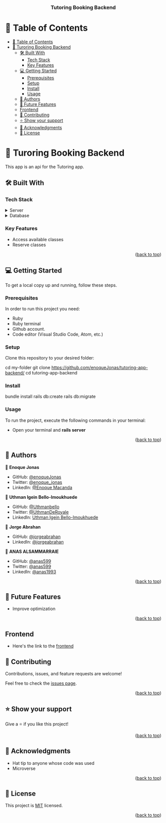 <a name="readme-top"></a>

<div align="center">

  <h3><b>Tutoring Booking Backend</b></h3>

</div>

# 📗 Table of Contents

- [📗 Table of Contents](#-table-of-contents)
- [📖 Turoring Booking Backend ](#-turoring-booking-backend-)
  - [🛠 Built With ](#-built-with-)
    - [Tech Stack ](#tech-stack-)
    - [Key Features ](#key-features-)
  - [💻 Getting Started ](#-getting-started-)
    - [Prerequisites](#prerequisites)
    - [Setup](#setup)
    - [Install](#install)
    - [Usage](#usage)
  - [👥 Authors ](#-authors-)
  - [🔭 Future Features ](#-future-features-)
  - [Frontend](#frontend)
  - [🤝 Contributing ](#-contributing-)
  - [⭐️ Show your support ](#️-show-your-support-)
  - [🙏 Acknowledgments ](#-acknowledgments-)
  - [📝 License ](#-license-)

# 📖 Turoring Booking Backend <a name="about-project"></a>

This app is an api for the Tutoring app.

## 🛠 Built With <a name="built-with"></a>

### Tech Stack <a name="tech-stack"></a>

<details>
  <summary>Server</summary>
  <ul>
    <li><a href="rubyonrails.org">Ruby on Rails</a></li>
  </ul>
</details>

<details>
<summary>Database</summary>
  <ul>
    <li><a href="https://www.postgresql.com/">Postgres</a></li>
  </ul>
</details>

### Key Features <a name="key-features"></a>
- Access available classes
- Reserve classes

<p align="right">(<a href="#readme-top">back to top</a>)</p>

## 💻 Getting Started <a name="getting-started"></a>

To get a local copy up and running, follow these steps.

### Prerequisites

In order to run this project you need:

- Ruby
- Ruby terminal
- Github account.
- Code editor (Visual Studio Code, Atom, etc.)

### Setup

Clone this repository to your desired folder:

cd my-folder
git clone https://github.com/enoqueJonas/tutoring-app-backend/
cd tutoring-app-backend

### Install

bundle install
rails db:create
rails db:migrate

### Usage

To run the project, execute the following commands in your terminal:

- Open your terminal and **rails server**

<p align="right">(<a href="#readme-top">back to top</a>)</p>

## 👥 Authors <a name="authors"></a>

👤 **Enoque Jonas**

- GitHub: [@enoqueJonas](https://github.com/enoqueJonas)
- Twitter: [@enoque_jonas](https://twitter.com/_enoqueJonas)
- LinkedIn: [@Enoque Macanda](https://www.linkedin.com/mwlite/in/enoque-macanda) 

👤 **Uthman Igein Bello-Imoukhuede**

- GitHub: [@Uthmanbello](https://github.com/Uthmanbello)
- Twitter: [@UthmanDeRoyale](https://twitter.com/UthmanDeRoyale)
- LinkedIn: [Uthman Igein Bello-Imoukhuede](https://www.linkedin.com/in/uthmanbelloimoukhuede)

👤 **Jorge Abrahan**

- GitHub: [@jorgeabrahan](https://github.com/jorgeabrahan)
- LinkedIn: [@jorgeabrahan](https://www.linkedin.com/in/jorge-siguenza/?locale=en_US) 

👤 **ANAS ALSAMMARRAIE**

- GitHub: [@anas599](https://github.com/anas599)
- Twitter: [@anas599](https://twitter.com/anas599)
- LinkedIn: [@anas1993](https://www.linkedin.com/in/anas1993/) 

<p align="right">(<a href="#readme-top">back to top</a>)</p>

<!-- FUTURE FEATURES -->

## 🔭 Future Features <a name="future-features"></a>

- Improve optimization

<p align="right">(<a href="#readme-top">back to top</a>)</p>

<!-- CONTRIBUTING -->

## Frontend
- Here's the link to the [frontend](https://github.com/enoqueJonas/tutoring-app-frontend)

## 🤝 Contributing <a name="contributing"></a>

Contributions, issues, and feature requests are welcome!

Feel free to check the [issues page](../../issues/).

<p align="right">(<a href="#readme-top">back to top</a>)</p>

<!-- SUPPORT -->

## ⭐️ Show your support <a name="support"></a>

Give a ⭐️ if you like this project!

<p align="right">(<a href="#readme-top">back to top</a>)</p>

<!-- ACKNOWLEDGEMENTS -->

## 🙏 Acknowledgments <a name="acknowledgements"></a>

- Hat tip to anyone whose code was used
- Microverse

<p align="right">(<a href="#readme-top">back to top</a>)</p>

<!-- LICENSE -->

## 📝 License <a name="license"></a>

This project is [MIT](./MIT.md) licensed.

<p align="right">(<a href="#readme-top">back to top</a>)</p>

